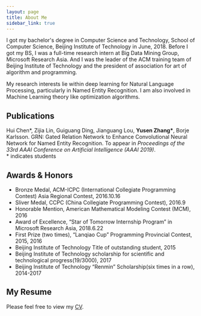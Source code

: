 ```yaml
---
layout: page
title: About Me
sidebar_link: true
---
```


I got my bachelor's degree in Computer Science and Technology, School of Computer Science, Beijing Institute of Technology in June, 2018. Before I got my BS, I was a full-time research intern at Big Data Mining Group, Microsoft Research Asia. And I was the leader of the ACM training team of Beijing Institute of Technology and the president of association for art of algorithm and programming.

My research interests lie within deep learning for Natural Language Processing, particularly in Named Entity Recognition. I am also involved in Machine Learning theory like optimization algorithms.

## Publications
Hui Chen\*, Zijia Lin, Guiguang Ding, Jianguang Lou, **Yusen Zhang\***, Borje Karlsson. GRN: Gated Relation Network to Enhance Convolutional Neural Network for Named Entity Recognition. To appear in *Proceedings of the 33rd AAAI Conference on Artificial Intelligence (AAAI 2019)*.
<br>\* indicates students

## Awards & Honors
+ Bronze Medal, ACM-ICPC (International Collegiate Programming Contest) Asia Regional Contest, 2016.10.16
+ Sliver Medal, CCPC (China Collegiate Programming Contest), 2016.9
+ Honorable Mention, American Mathematical Modeling Contest (MCM), 2016
+ Award of Excellence, “Star of Tomorrow Internship Program” in Microsoft Research Asia, 2018.6.22
+ First Prize (two times), “Lanqiao Cup” Programming Provincial Contest, 2015, 2016
+ Beijing Institute of Technology Title of outstanding student, 2015
+ Beijing Institute of Technology scholarship for scientific and technological progress(19/3000), 2017
+ Beijing Institute of Technology “Renmin” Scholarship(six times in a row), 2014-2017

## My Resume
Please feel free to view my <a href="/_category/CV_Yusen_Zhang.pdf">CV</a>.